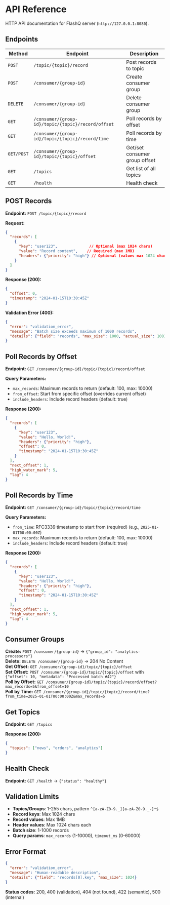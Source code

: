 # API Reference

HTTP API documentation for FlashQ server (`http://127.0.0.1:8080`).

## Endpoints

| Method | Endpoint | Description |
|--------|----------|-------------|
| `POST` | `/topic/{topic}/record` | Post records to topic |
| `POST` | `/consumer/{group-id}` | Create consumer group |
| `DELETE` | `/consumer/{group-id}` | Delete consumer group |
| `GET` | `/consumer/{group-id}/topic/{topic}/record/offset` | Poll records by offset |
| `GET` | `/consumer/{group-id}/topic/{topic}/record/time` | Poll records by time |
| `GET/POST` | `/consumer/{group-id}/topic/{topic}/offset` | Get/set consumer group offset |
| `GET` | `/topics` | Get list of all topics |
| `GET` | `/health` | Health check |

## POST Records

**Endpoint:** `POST /topic/{topic}/record`

**Request:**
```json
{
  "records": [
    {
      "key": "user123",              // Optional (max 1024 chars)
      "value": "Record content",    // Required (max 1MB)
      "headers": {"priority": "high"} // Optional (values max 1024 chars)
    }
  ]
}
```

**Response (200):**
```json
{
  "offset": 0,
  "timestamp": "2024-01-15T10:30:45Z"
}
```

**Validation Error (400):**
```json
{
  "error": "validation_error",
  "message": "Batch size exceeds maximum of 1000 records",
  "details": {"field": "records", "max_size": 1000, "actual_size": 1001}
}
```

## Poll Records by Offset

**Endpoint:** `GET /consumer/{group-id}/topic/{topic}/record/offset`

**Query Parameters:**
- `max_records`: Maximum records to return (default: 100, max: 10000)
- `from_offset`: Start from specific offset (overrides current offset)
- `include_headers`: Include record headers (default: true)

**Response (200):**
```json
{
  "records": [
    {
      "key": "user123",
      "value": "Hello, World!",
      "headers": {"priority": "high"},
      "offset": 0,
      "timestamp": "2024-01-15T10:30:45Z"
    }
  ],
  "next_offset": 1,
  "high_water_mark": 5,
  "lag": 4
}
```

## Poll Records by Time

**Endpoint:** `GET /consumer/{group-id}/topic/{topic}/record/time`

**Query Parameters:**
- `from_time`: RFC3339 timestamp to start from (required) (e.g., `2025-01-01T00:00:00Z`)
- `max_records`: Maximum records to return (default: 100, max: 10000)
- `include_headers`: Include record headers (default: true)

**Response (200):**
```json
{
  "records": [
    {
      "key": "user123",
      "value": "Hello, World!",
      "headers": {"priority": "high"},
      "offset": 0,
      "timestamp": "2024-01-15T10:30:45Z"
    }
  ],
  "next_offset": 1,
  "high_water_mark": 5,
  "lag": 4
}
```

## Consumer Groups

**Create:** `POST /consumer/{group-id}` → `{"group_id": "analytics-processors"}`  
**Delete:** `DELETE /consumer/{group-id}` → 204 No Content  
**Get Offset:** `GET /consumer/{group-id}/topic/{topic}/offset`  
**Set Offset:** `POST /consumer/{group-id}/topic/{topic}/offset` with `{"offset": 10, "metadata": "Processed batch #42"}`  
**Poll by Offset:** `GET /consumer/{group-id}/topic/{topic}/record/offset?max_records=5&from_offset=10`  
**Poll by Time:** `GET /consumer/{group-id}/topic/{topic}/record/time?from_time=2025-01-01T00:00:00Z&max_records=5`

## Get Topics

**Endpoint:** `GET /topics`

**Response (200):**
```json
{
  "topics": ["news", "orders", "analytics"]
}
```

## Health Check

**Endpoint:** `GET /health` → `{"status": "healthy"}`

## Validation Limits

- **Topics/Groups**: 1-255 chars, pattern `^[a-zA-Z0-9._][a-zA-Z0-9._-]*$`
- **Record keys**: Max 1024 chars
- **Record values**: Max 1MB  
- **Header values**: Max 1024 chars each
- **Batch size**: 1-1000 records
- **Query params**: `max_records` (1-10000), `timeout_ms` (0-60000)

## Error Format

```json
{
  "error": "validation_error",
  "message": "Human-readable description",
  "details": {"field": "records[0].key", "max_size": 1024}
}
```

**Status codes:** 200, 400 (validation), 404 (not found), 422 (semantic), 500 (internal)